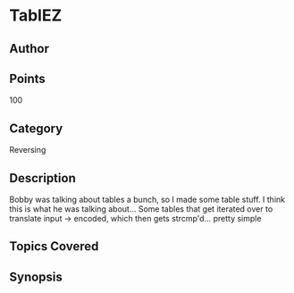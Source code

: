 # TablEZ
## Author

## Points
100
## Category
Reversing
## Description
Bobby was talking about tables a bunch, so I made some table stuff. I think this is what he was talking about…
Some tables that get iterated over to translate input -> encoded, which then gets strcmp'd... pretty simple
## Topics Covered

## Synopsis


